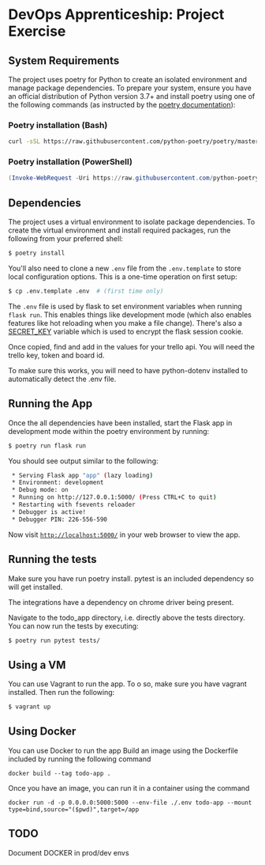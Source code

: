 # DevOps Apprenticeship: Project Exercise

## System Requirements

The project uses poetry for Python to create an isolated environment and manage package dependencies. To prepare your system, ensure you have an official distribution of Python version 3.7+ and install poetry using one of the following commands (as instructed by the [poetry documentation](https://python-poetry.org/docs/#system-requirements)):

### Poetry installation (Bash)

```bash
curl -sSL https://raw.githubusercontent.com/python-poetry/poetry/master/get-poetry.py | python
```

### Poetry installation (PowerShell)

```powershell
(Invoke-WebRequest -Uri https://raw.githubusercontent.com/python-poetry/poetry/master/get-poetry.py -UseBasicParsing).Content | python
```

## Dependencies

The project uses a virtual environment to isolate package dependencies. To create the virtual environment and install required packages, run the following from your preferred shell:

```bash
$ poetry install
```

You'll also need to clone a new `.env` file from the `.env.template` to store local configuration options. This is a one-time operation on first setup:

```bash
$ cp .env.template .env  # (first time only)
```

The `.env` file is used by flask to set environment variables when running `flask run`. This enables things like development mode (which also enables features like hot reloading when you make a file change). There's also a [SECRET_KEY](https://flask.palletsprojects.com/en/1.1.x/config/#SECRET_KEY) variable which is used to encrypt the flask session cookie.

Once copied, find and add in the values for your trello api. You will need the trello key, token and board id. 

To make sure this works, you will need to have python-dotenv installed to automatically detect the .env file.

## Running the App

Once the all dependencies have been installed, start the Flask app in development mode within the poetry environment by running:
```bash
$ poetry run flask run
```

You should see output similar to the following:
```bash
 * Serving Flask app "app" (lazy loading)
 * Environment: development
 * Debug mode: on
 * Running on http://127.0.0.1:5000/ (Press CTRL+C to quit)
 * Restarting with fsevents reloader
 * Debugger is active!
 * Debugger PIN: 226-556-590
```
Now visit [`http://localhost:5000/`](http://localhost:5000/) in your web browser to view the app.

## Running the tests

Make sure you have run poetry install. pytest is an included dependency so will get installed. 

The integrations have a dependency on chrome driver being present. 

Navigate to the todo_app directory, i.e. directly above the tests directory. You can now run the tests by executing:
```bash
$ poetry run pytest tests/
```

## Using a VM
You can use Vagrant to run the app. To o so, make sure you have vagrant installed. Then run the following:
```bash
$ vagrant up
```

## Using Docker
You can use Docker to run the app
Build an image using the Dockerfile included by running the following command
```
docker build --tag todo-app .
```
Once you have an image, you can run it in a container using the command
```
docker run -d -p 0.0.0.0:5000:5000 --env-file ./.env todo-app --mount type=bind,source="($pwd)",target=/app 
```

## TODO

Document DOCKER in prod/dev envs

